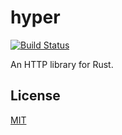 # hyper

[![Build Status](https://travis-ci.org/seanmonstar/hyper.svg?branch=master)](https://travis-ci.org/seanmonstar/hyper)

An HTTP library for Rust.

## License

[MIT](./LICENSE)
